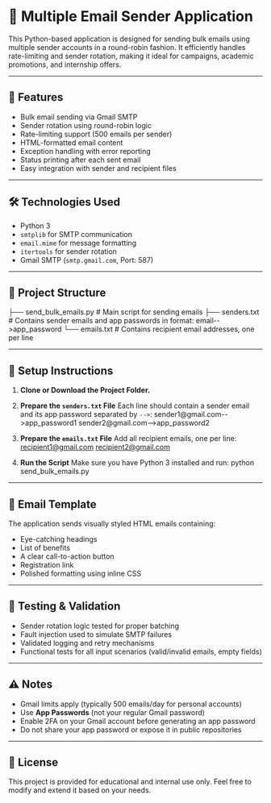 # 📧 Multiple Email Sender Application

This Python-based application is designed for sending bulk emails using multiple sender accounts in a round-robin fashion. It efficiently handles rate-limiting and sender rotation, making it ideal for campaigns, academic promotions, and internship offers.

---

## 🚀 Features

* Bulk email sending via Gmail SMTP
* Sender rotation using round-robin logic
* Rate-limiting support (500 emails per sender)
* HTML-formatted email content
* Exception handling with error reporting
* Status printing after each sent email
* Easy integration with sender and recipient files

---

## 🛠️ Technologies Used

* Python 3
* `smtplib` for SMTP communication
* `email.mime` for message formatting
* `itertools` for sender rotation
* Gmail SMTP (`smtp.gmail.com`, Port: 587)

---

## 📂 Project Structure

├── send\_bulk\_emails.py       # Main script for sending emails
├── senders.txt               # Contains sender emails and app passwords in format: email-->app\_password
└── emails.txt                # Contains recipient email addresses, one per line

---

## 📝 Setup Instructions

1. **Clone or Download the Project Folder.**

2. **Prepare the `senders.txt` File**
   Each line should contain a sender email and its app password separated by `-->`:
   sender1\@gmail.com-->app\_password1
   sender2\@gmail.com-->app\_password2

3. **Prepare the `emails.txt` File**
   Add all recipient emails, one per line:
   [recipient1@gmail.com](mailto:recipient1@gmail.com)
   [recipient2@gmail.com](mailto:recipient2@gmail.com)

4. **Run the Script**
   Make sure you have Python 3 installed and run:
   python send\_bulk\_emails.py

---

## 💌 Email Template

The application sends visually styled HTML emails containing:

* Eye-catching headings
* List of benefits
* A clear call-to-action button
* Registration link
* Polished formatting using inline CSS

---

## 🧪 Testing & Validation

* Sender rotation logic tested for proper batching
* Fault injection used to simulate SMTP failures
* Validated logging and retry mechanisms
* Functional tests for all input scenarios (valid/invalid emails, empty fields)

---

## ⚠️ Notes

* Gmail limits apply (typically 500 emails/day for personal accounts)
* Use **App Passwords** (not your regular Gmail password)
* Enable 2FA on your Gmail account before generating an app password
* Do not share your app password or expose it in public repositories

---

## 📃 License

This project is provided for educational and internal use only.
Feel free to modify and extend it based on your needs.
